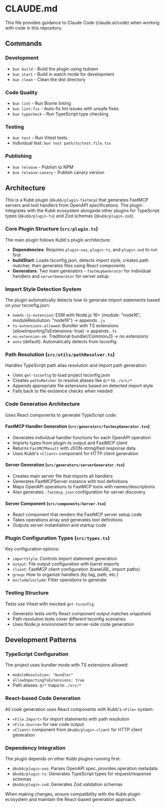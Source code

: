 # CLAUDE.md

This file provides guidance to Claude Code (claude.ai/code) when working with code in this repository.

## Commands

### Development
- `bun build` - Build the plugin using tsdown
- `bun start` - Build in watch mode for development
- `bun clean` - Clean the dist directory

### Code Quality
- `bun lint` - Run Biome linting
- `bun lint:fix` - Auto-fix lint issues with unsafe fixes
- `bun typecheck` - Run TypeScript type checking

### Testing
- `bun test` - Run Vitest tests
- Individual test: `bun test path/to/test.file.tsx`

### Publishing
- `bun release` - Publish to NPM
- `bun release:canary` - Publish canary version

## Architecture

This is a Kubb plugin (`@kubb/plugin-fastmcp`) that generates FastMCP servers and tool handlers from OpenAPI specifications. The plugin integrates with the Kubb ecosystem alongside other plugins for TypeScript types (`@kubb/plugin-ts`) and Zod schemas (`@kubb/plugin-zod`).

### Core Plugin Structure (`src/plugin.ts`)

The main plugin follows Kubb's plugin architecture:
- **Dependencies**: Requires `plugin-oas`, `plugin-ts`, and `plugin-zod` to run first
- **buildStart**: Loads tsconfig.json, detects import style, creates path matcher, then generates files using React components
- **Generators**: Two main generators - `fastmcpGenerator` for individual handlers and `serverGenerator` for server setup

### Import Style Detection System

The plugin automatically detects how to generate import statements based on your tsconfig.json:
- `needs-js-extension`: ESM with Node.js 16+ (module: "node16", moduleResolution: "node16") → appends `.js`
- `ts-extensions-allowed`: Bundler with TS extensions (allowImportingTsExtensions: true) → appends `.ts`
- `no-extension-ok`: Traditional bundler/CommonJS → no extensions
- `auto` (default): Automatically detects from tsconfig

### Path Resolution (`src/utils/pathResolver.ts`)

Handles TypeScript path alias resolution and import path generation:
- Uses `get-tsconfig` to load project tsconfig.json
- Creates `pathsMatcher` to resolve aliases like `@/*` to `./src/*`
- Appends appropriate file extensions based on detected import style
- Falls back to file existence checks when needed

### Code Generation Architecture

Uses React components to generate TypeScript code:

#### FastMCP Handler Generation (`src/generators/fastmcpGenerator.tsx`)
- Generates individual handler functions for each OpenAPI operation
- Imports types from plugin-ts output and FastMCP client
- Returns `FastMCPResult` with JSON-stringified response data
- Uses Kubb's `<Client>` component for HTTP client generation

#### Server Generation (`src/generators/serverGenerator.tsx`)
- Creates main server file that imports all handlers
- Generates FastMCPServer instance with tool definitions
- Maps OpenAPI operations to FastMCP tools with names/descriptions
- Also generates `.fastmcp.json` configuration for server discovery

#### Server Component (`src/components/Server.tsx`)
- React component that renders the FastMCP server setup code
- Takes operations array and generates tool definitions
- Outputs server instantiation and startup code

### Plugin Configuration Types (`src/types.ts`)

Key configuration options:
- `importStyle`: Controls import statement generation
- `output`: File output configuration with barrel exports
- `client`: FastMCP client configuration (baseURL, import paths)
- `group`: How to organize handlers (by tag, path, etc.)
- `exclude`/`include`: Filter operations to generate

### Testing Structure

Tests use Vitest with mocked `get-tsconfig`:
- Generator tests verify React component output matches snapshots
- Path resolution tests cover different tsconfig scenarios
- Uses Node.js environment for server-side code generation

## Development Patterns

### TypeScript Configuration
The project uses bundler mode with TS extensions allowed:
- `moduleResolution: "bundler"`
- `allowImportingTsExtensions: true`
- Path aliases: `@/*` maps to `./src/*`

### React-based Code Generation
All code generation uses React components with Kubb's `<File>` system:
- `<File.Import>` for import statements with path resolution
- `<File.Source>` for raw code output
- `<Client>` component from `@kubb/plugin-client` for HTTP client generation

### Dependency Integration
The plugin depends on other Kubb plugins running first:
- `@kubb/plugin-oas`: Parses OpenAPI spec, provides operation metadata
- `@kubb/plugin-ts`: Generates TypeScript types for request/response schemas
- `@kubb/plugin-zod`: Generates Zod validation schemas

When making changes, ensure compatibility with the Kubb plugin ecosystem and maintain the React-based generation approach.